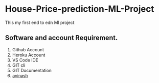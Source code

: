 # House-Price-prediction-ML-Project

This my first end to edn Ml project
## Software and account Requirement.
   1. Github Account
   2. Heroku Account
   3. VS Code IDE
   4. GIT cli
   5. GIT Documentation
   6. [avinash](https://github.com/avnyadav/machine_learning_project)